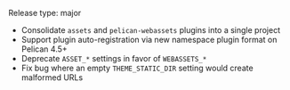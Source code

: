Release type: major

* Consolidate `assets` and `pelican-webassets` plugins into a single project
* Support plugin auto-registration via new namespace plugin format on Pelican 4.5+
* Deprecate `ASSET_*` settings in favor of `WEBASSETS_*`
* Fix bug where an empty `THEME_STATIC_DIR` setting would create malformed URLs
